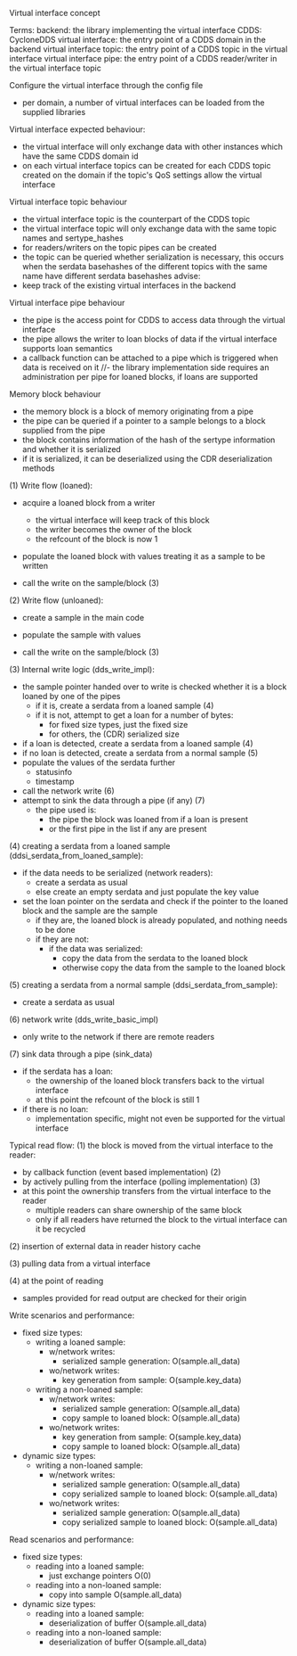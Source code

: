 Virtual interface concept

Terms:
backend: the library implementing the virtual interface
CDDS: CycloneDDS
virtual interface: the entry point of a CDDS domain in the backend
virtual interface topic: the entry point of a CDDS topic in the virtual interface
virtual interface pipe: the entry point of a CDDS reader/writer in the virtual interface topic

Configure the virtual interface through the config file
- per domain, a number of virtual interfaces can be loaded from the supplied libraries

Virtual interface expected behaviour:
- the virtual interface will only exchange data with other instances which have the same CDDS domain id
- on each virtual interface topics can be created for each CDDS topic created on the domain if the topic's QoS
  settings allow the virtual interface
  
Virtual interface topic behaviour
- the virtual interface topic is the counterpart of the CDDS topic
- the virtual interface topic will only exchange data with the same topic names and sertype_hashes
- for readers/writers on the topic pipes can be created
- the topic can be queried whether serialization is necessary, this occurs when the serdata basehashes
  of the different topics with the same name have different serdata basehashes
advise:
- keep track of the existing virtual interfaces in the backend

Virtual interface pipe behaviour
- the pipe is the access point for CDDS to access data through the virtual interface
- the pipe allows the writer to loan blocks of data if the virtual interface supports loan semantics
- a callback function can be attached to a pipe which is triggered when data is received on it
//- the library implementation side requires an administration per pipe for loaned blocks, if loans are supported

Memory block behaviour
- the memory block is a block of memory originating from a pipe
- the pipe can be queried if a pointer to a sample belongs to a block supplied from the pipe
- the block contains information of the hash of the sertype information and whether it is serialized
- if it is serialized, it can be deserialized using the CDR deserialization methods

(1) Write flow (loaned):
- acquire a loaned block from a writer
  - the virtual interface will keep track of this block
  - the writer becomes the owner of the block
  - the refcount of the block is now 1

- populate the loaned block with values treating it as a sample to be written

- call the write on the sample/block (3)

(2) Write flow (unloaned):
- create a sample in the main code

- populate the sample with values

- call the write on the sample/block (3)

(3) Internal write logic (dds_write_impl):
- the sample pointer handed over to write is checked whether it is a block loaned by one of the pipes
  - if it is, create a serdata from a loaned sample (4)
  - if it is not, attempt to get a loan for a number of bytes:
    - for fixed size types, just the fixed size
    - for others, the (CDR) serialized size
- if a loan is detected, create a serdata from a loaned sample (4)
- if no loan is detected, create a serdata from a normal sample (5)
- populate the values of the serdata further
  - statusinfo
  - timestamp
- call the network write (6)
- attempt to sink the data through a pipe (if any) (7)
  - the pipe used is:
    - the pipe the block was loaned from if a loan is present
    - or the first pipe in the list if any are present

(4) creating a serdata from a loaned sample (ddsi_serdata_from_loaned_sample):
- if the data needs to be serialized (network readers):
  - create a serdata as usual
  - else create an empty serdata and just populate the key value
- set the loan pointer on the serdata and check if the pointer to the loaned block and the sample are the sample
  - if they are, the loaned block is already populated, and nothing needs to be done
  - if they are not:
    - if the data was serialized:
        - copy the data from the serdata to the loaned block
        - otherwise copy the data from the sample to the loaned block

(5) creating a serdata from a normal sample (ddsi_serdata_from_sample):
- create a serdata as usual

(6) network write (dds_write_basic_impl)
- only write to the network if there are remote readers

(7) sink data through a pipe (sink_data)
- if the serdata has a loan:
  - the ownership of the loaned block transfers back to the virtual interface
  - at this point the refcount of the block is still 1
- if there is no loan:
  - implementation specific, might not even be supported for the virtual interface


Typical read flow:
(1) the block is moved from the virtual interface to the reader:
- by callback function (event based implementation) (2)
- by actively pulling from the interface (polling implementation) (3)
- at this point the ownership transfers from the virtual interface to the reader
  - multiple readers can share ownership of the same block
  - only if all readers have returned the block to the virtual interface can it be recycled

(2) insertion of external data in reader history cache

(3) pulling data from a virtual interface

(4) at the point of reading
- samples provided for read output are checked for their origin


Write scenarios and performance:
- fixed size types:
  - writing a loaned sample:
    - w/network writes:
      - serialized sample generation: O(sample.all_data)
    - wo/network writes:
      - key generation from sample: O(sample.key_data)
  - writing a non-loaned sample:
    - w/network writes:
      - serialized sample generation: O(sample.all_data)
      - copy sample to loaned block: O(sample.all_data)
    - wo/network writes:
      - key generation from sample: O(sample.key_data)
      - copy sample to loaned block: O(sample.all_data)
- dynamic size types:
  - writing a non-loaned sample:
      - w/network writes:
        - serialized sample generation: O(sample.all_data)
        - copy serialized sample to loaned block: O(sample.all_data)
      - wo/network writes:
        - serialized sample generation: O(sample.all_data)
        - copy serialized sample to loaned block: O(sample.all_data)


Read scenarios and performance:
- fixed size types:
  - reading into a loaned sample:
     - just exchange pointers O(0)
  - reading into a non-loaned sample:
     - copy into sample O(sample.all_data)
- dynamic size types:
  - reading into a loaned sample:
     - deserialization of buffer O(sample.all_data)
  - reading into a non-loaned sample:
     - deserialization of buffer O(sample.all_data)
